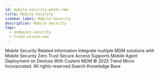 ```yaml
---
id: mobile-security-whats-new
title: Mobile Security
sidebar_label: Mobile Security
description: Mobile Security
tags:
  - endpoint-security
  - trend-vision-one
---
```


 Mobile Security Related information Integrate multiple MDM solutions with Mobile Security Zero Trust Secure Access Supports Mobile Agent Deployment on Devices With Custom MDM © 2025 Trend Micro Incorporated. All rights reserved.Search Knowledge Base